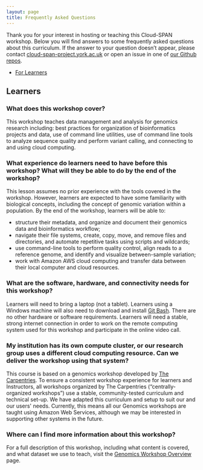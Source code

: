 ```yaml
---
layout: page
title: Frequently Asked Questions
---
```


Thank you for your interest in hosting or teaching this Cloud-SPAN workshop. Below you will find answers to some frequently asked questions about this curriculum. If the answer to your question doesn’t appear, please contact [cloud-span-project.york.ac.uk](mailto:cloud-span-project.york.ac.uk) or open an issue in one of [our Github repos]("https://github.com/Cloud-SPAN"). 

* [For Learners](#learners)

## <a id="learners"></a> Learners

### What does this workshop cover? 

This workshop teaches data management and analysis for genomics research including: best practices for organization of bioinformatics projects and data, use of command line utilities, use of command line tools to analyze sequence quality and perform variant calling, and connecting to and using cloud computing. 

### What experience do learners need to have before this workshop? What will they be able to do by the end of the workshop? 

This lesson assumes no prior experience with the tools covered in the workshop. However, learners are expected to have some familiarity with biological concepts, including the concept of genomic variation within a population. By the end of the workshop, learners will be able to: 

- structure their metadata, and organize and document their genomics data and bioinformatics workflow;
- navigate their file systems, create, copy, move, and remove files and directories, and automate repetitive tasks using scripts and wildcards;
- use command-line tools to perform quality control, align reads to a reference genome, and identify and visualize between-sample variation;
- work with Amazon AWS cloud computing and transfer data between their local computer and cloud resources.

### What are the software, hardware, and connectivity needs for this workshop?

Learners will need to bring a laptop (not a tablet). Learners using a Windows machine will also need to download and install [Git Bash](https://gitforwindows.org). There are no other hardware or software requirements. Learners will need a stable, strong internet connection in order to work on the remote computing system used for this workshop and participate in the online video call.

### My institution has its own compute cluster, or our research group uses a different cloud computing resource. Can we deliver the workshop using that system?

This course is based on a genomics workshop developed by [The Carpentries]("https://datacarpentry.org/genomics-workshop/"). To ensure a consistent workshop experience for learners and Instructors, all workshops organized by The Carpentries (“centrally-organized workshops”) use a stable, community-tested curriculum and technical set-up. We have adapted this curriculum and setup to suit our and our users' needs. Currently, this means all our Genomics workshops are taught using Amazon Web Services, although we may be interested in supporting other systems in the future. 

### Where can I find more information about this workshop?
For a full description of this workshop, including what content is covered, and what dataset we use to teach, visit the [Genomics Workshop Overview](https://cloud-span.github.io/genomics01-intro/) page. 
